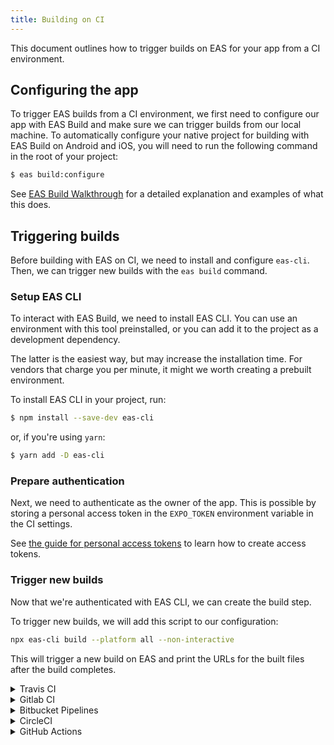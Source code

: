 ```yaml
---
title: Building on CI
---
```


This document outlines how to trigger builds on EAS for your app from a CI environment.

## Configuring the app

To trigger EAS builds from a CI environment, we first need to configure our app with EAS Build and make sure we can trigger builds from our local machine.
To automatically configure your native project for building with EAS Build on Android and iOS, you will need to run the following command in the root of your project:

```sh
$ eas build:configure
```

See [EAS Build Walkthrough](walkthrough.md#configure-your-project-for-eas-build) for a detailed explanation and examples of what this does.

## Triggering builds

Before building with EAS on CI, we need to install and configure `eas-cli`. Then, we can trigger new builds with the `eas build` command.

### Setup EAS CLI

To interact with EAS Build, we need to install EAS CLI. You can use an environment with this tool preinstalled, or you can add it to the project as a development dependency.

The latter is the easiest way, but may increase the installation time.
For vendors that charge you per minute, it might we worth creating a prebuilt environment.

To install EAS CLI in your project, run:

```sh
$ npm install --save-dev eas-cli
```

or, if you're using `yarn`:

```sh
$ yarn add -D eas-cli
```

### Prepare authentication

Next, we need to authenticate as the owner of the app. This is possible by storing a personal access token in the `EXPO_TOKEN` environment variable in the CI settings.

See [the guide for personal access tokens](https://docs.expo.io/accounts/personal/#personal-access-tokens) to learn how to create access tokens.

### Trigger new builds

Now that we're authenticated with EAS CLI, we can create the build step.

To trigger new builds, we will add this script to our configuration:

```sh
npx eas-cli build --platform all --non-interactive
```

This will trigger a new build on EAS and print the URLs for the built files after the build completes.

<details><summary>Travis CI</summary>
<p>

```yaml
---
language: node_js
node_js:
  - node
  - lts/*
cache:
  directories:
    - ~/.npm
before_script:
  - npm install -g npm@latest

jobs:
  include:
    - stage: deploy
      node_js: lts/*
      script:
        - npm ci
        - npx eas-cli build --platform all --non-interactive
```

> Put this into `.travis.yml` in the root of your repository.

</p>
</details>

<details><summary>Gitlab CI</summary>
<p>

```yaml
image: node:alpine

cache:
  key: ${CI_COMMIT_REF_SLUG}
  paths:
    - ~/.npm

stages:
  - build

before_script:
  - npm ci

eas-build:
  stage: build
  script:
    - apk add --no-cache bash
    - npx eas-cli build --platform all --non-interactive
```

> Put this into `.gitlab-ci.yml` in the root of your repository.

</p>
</details>

<details><summary>Bitbucket Pipelines</summary>
<p>

```yaml
image: node:alpine

definitions:
  caches:
    npm: ~/.npm

pipelines:
  default:
    - step:
        name: Build app
        deployment: test
        caches:
          - npm
        script:
          - apk add --no-cache bash
          - npm ci
          - npx eas-cli build --platform all --non-interactive
```

> Put this into `bitbucket-pipelines.yml` in the root of your repository.

</p>
</details>

<details><summary>CircleCI</summary>
<p>

```yaml
version: 2.1

executors:
  default:
    docker:
      - image: circleci/node:10
    working_directory: ~/my-app

commands:
  attach_project:
    steps:
      - attach_workspace:
          at: ~/my-app

jobs:
  eas_build:
    executor: default
    steps:
      - checkout
      - attach_project

      - run:
          name: Install dependencies
          command: npm ci

      - run:
          name: Trigger build
          command: npx eas-cli build --platform all --non-interactive

workflows:
  build_app:
    jobs:
      - eas_build:
          filters:
            branches:
              only: master
```

> Put this into `.circleci/config.yml` in the root of your repository.

</p>
</details>

<details><summary>GitHub Actions</summary>
<p>

```yaml
name: EAS Build
on:
  push:
    branches:
      - master
  workflow_dispatch:

jobs:
  build:
    name: Install and build
    runs-on: ubuntu-latest
    steps:
      - name: Checkout
        uses: actions/checkout@v2

      - name: Setup Node.js
        uses: actions/setup-node@v1
        with:
          node-version: 10.x

      - name: Setup Expo
        uses: expo/expo-github-action@v5
        with:
          expo-version: 3.x
          expo-token: ${{ secrets.EXPO_TOKEN }}
          expo-cache: true

      - name: Install dependencies
        run: npm ci

      - name: Build on EAS
        run: npx eas-cli build --platform all --non-interactive
```

> Put this into `.github/workflows/eas-build.yml` in the root of your repository.

</p>
</details>
